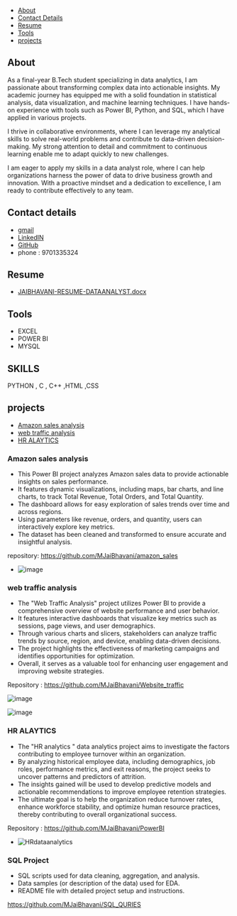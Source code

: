- [About](#About)
- [Contact Details](#contact-details)
- [Resume](#resume)
- [Tools](#tools)
- [projects](#projects)

## About 

As a final-year B.Tech student specializing in data analytics, I am passionate about transforming complex data into actionable insights. My academic journey has equipped me with a solid foundation in statistical analysis, data visualization, and machine learning techniques. I have hands-on experience with tools such as Power BI, Python, and SQL, which I have applied in various projects.

I thrive in collaborative environments, where I can leverage my analytical skills to solve real-world problems and contribute to data-driven decision-making. My strong attention to detail and commitment to continuous learning enable me to adapt quickly to new challenges. 

I am eager to apply my skills in a data analyst role, where I can help organizations harness the power of data to drive business growth and innovation. With a proactive mindset and a dedication to excellence, I am ready to contribute effectively to any team.


## Contact details
- [gmail](jaibhavani1706@gmail.com)
- [LinkedIN](https://www.linkedin.com/in/jai-bhavani-565433318?utm_source=share&utm_campaign=share_via&utm_content=profile&utm_medium=android_app)
- [GitHub](https://github.com/MJaiBhavani)
- phone : 9701335324

## Resume 

 - [JAIBHAVANI-RESUME-DATAANALYST.docx](https://github.com/user-attachments/files/17688638/JAIBHAVANI-RESUME-DATAANALYST.docx)

## Tools
- EXCEL
- POWER BI
- MYSQL

## SKILLS 
PYTHON , C , C++ ,HTML ,CSS 


## projects 

- [Amazon sales analysis](#amazon-sales-analysis)
- [web traffic analysis](#web-traffic-analysis)
- [HR ALAYTICS](#HR-ALAYTICS)

### Amazon sales analysis 

- This Power BI project analyzes Amazon sales data to provide actionable insights on sales performance.
- It features dynamic visualizations, including maps, bar charts, and line charts, to track Total Revenue, Total Orders, and Total Quantity.
- The dashboard allows for easy exploration of sales trends over time and across regions.
- Using parameters like revenue, orders, and quantity, users can interactively explore key metrics.
- The dataset has been cleaned and transformed to ensure accurate and insightful analysis.

 repository: https://github.com/MJaiBhavani/amazon_sales

-  ![image](https://github.com/user-attachments/assets/d2775873-edec-4301-9f2f-a67b82d4945e)



### web traffic analysis 
-  The "Web Traffic Analysis" project utilizes Power BI to provide a comprehensive overview of website performance and user behavior.
-  It features interactive dashboards that visualize key metrics such as sessions, page views, and user demographics.
-  Through various charts and slicers, stakeholders can analyze traffic trends by source, region, and device, enabling data-driven decisions.
-  The project highlights the effectiveness of marketing campaigns and identifies opportunities for optimization.
-  Overall, it serves as a valuable tool for enhancing user engagement and improving website strategies.

Repository : https://github.com/MJaiBhavani/Website_traffic

![image](https://github.com/user-attachments/assets/e9542e6d-897c-45a4-b497-2e94759f494a)


![image](https://github.com/user-attachments/assets/c40b83f5-5e87-4d80-ac0c-41e51f3954da)


### HR ALAYTICS 
 -  The "HR analytics " data analytics project aims to investigate the factors contributing to employee turnover within an organization.
 -  By analyzing historical employee data, including demographics, job roles, performance metrics, and exit reasons, the project seeks to uncover patterns and predictors of attrition.
 -  The insights gained will be used to develop predictive models and actionable recommendations to improve employee retention strategies.
 -  The ultimate goal is to help the organization reduce turnover rates, enhance workforce stability, and optimize human resource practices, thereby contributing to overall organizational success.

Repository : https://github.com/MJaiBhavani/PowerBI

 -  ![HRdataanalytics](https://github.com/user-attachments/assets/e68b08fa-1219-45b4-8a5c-4f74b16796d5)

### SQL Project 

- SQL scripts used for data cleaning, aggregation, and analysis.
- Data samples (or description of the data) used for EDA.
- README file with detailed project setup and instructions. 

https://github.com/MJaiBhavani/SQL_QURIES
   


  


